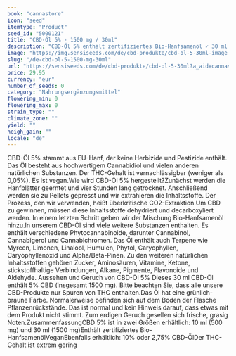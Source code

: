 ```yaml
---
book: "cannastore"
icon: "seed"
itemtype: "Product"
seed_id: "5000121"
title: "CBD-Öl 5% - 1500 mg / 30ml"
description: "CBD-Öl 5% enthält zertifiziertes Bio-Hanfsamenöl ✓ 30 ml (1500 mg) ✓ In anderen Konzentrationen erhältlich ✓ Vegan."
image: "https://img.sensiseeds.com/de/cbd-produkte/cbd-ol-5-30ml-image.png"
slug: "/de-cbd-ol-5-1500-mg-30ml"
url: "https://sensiseeds.com/de/cbd-produkte/cbd-ol-5-30ml?a_aid=cannastore"
price: 29.95
currency: "eur"
number_of_seeds: 0
category: "Nahrungsergänzungsmittel"
flowering_min: 0
flowering_max: 0
strain_type: ""
climate_zone: ""
yield: ""
heigh_gain: ""
locale: "de"
---
```

CBD-Öl 5% stammt aus EU-Hanf, der keine Herbizide und Pestizide enthält. Das Öl besteht aus hochwertigem Cannabidiol und vielen anderen natürlichen Substanzen. Der THC-Gehalt ist vernachlässigbar (weniger als 0,05%). Es ist vegan.Wie wird CBD-Öl 5% hergestellt?Zunächst werden die Hanfblätter geerntet und vier Stunden lang getrocknet. Anschließend werden sie zu Pellets gepresst und wir extrahieren die Inhaltsstoffe. Der Prozess, den wir verwenden, heißt überkritische CO2-Extraktion.Um CBD zu gewinnen, müssen diese Inhaltsstoffe dehydriert und decarboxyliert werden. In einem letzten Schritt geben wir der Mischung Bio-Hanfsamenöl hinzu.In unserem CBD-Öl sind viele weitere Substanzen enthalten. Es enthält verschiedene Phytocannabinoide, darunter Cannabinol, Cannabigerol und Cannabichromen. Das Öl enthält auch Terpene wie Myrcen, Limonen, Linalool, Humulen, Phytol, Caryophyllen, Caryophyllenoxid und Alpha/Beta-Pinen. Zu den weiteren natürlichen Inhaltsstoffen gehören Zucker, Aminosäuren, Vitamine, Ketone, stickstoffhaltige Verbindungen, Alkane, Pigmente, Flavonoide und Aldehyde. Aussehen und Geruch von CBD-Öl 5% Dieses 30 ml CBD-Öl enthält 5% CBD (insgesamt 1500 mg). Bitte beachten Sie, dass alle unsere CBD-Produkte nur Spuren von THC enthalten.Das Öl hat eine grünlich-braune Farbe. Normalerweise befinden sich auf dem Boden der Flasche Pflanzenrückstände. Das ist normal und kein Hinweis darauf, dass etwas mit dem Produkt nicht stimmt. Zum erdigen Geruch gesellen sich frische, grasig Noten.ZusammenfassungCBD 5% ist in zwei Größen erhältlich: 10 ml (500 mg) und 30 ml (1500 mg)Enthält zertifiziertes Bio-HanfsamenölVeganEbenfalls erhältlich: 10% oder 2,75% CBD-ÖlDer THC-Gehalt ist extrem gering
